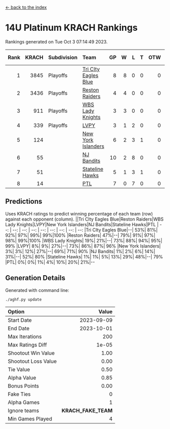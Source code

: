 [<- back to the index](readme.md)
# 14U Platinum KRACH Rankings
Rankings generated on Tue Oct  3 07:14:49 2023.

Rank|KRACH|Subdivision|Team|GP|W|L|T|OTW|OTL|SoS|Exp Wins|Win Diff
---:|---:|:---|:---|---:|---:|---:|---:|---:|---:|---:|---:|---:
1|3845|Playoffs|[Tri CIty Eagles Blue](https://gamesheetstats.com/seasons/3663/teams/140831/schedule)|8|8|0|0|0|0|68|8.8|-0.0
2|3436|Playoffs|[Reston Raiders](https://gamesheetstats.com/seasons/3663/teams/140829/schedule)|4|4|0|0|0|0|110|4.9|0.0
3|911|Playoffs|[WBS Lady Knights](https://gamesheetstats.com/seasons/3663/teams/140825/schedule)|3|3|0|0|0|0|36|3.9|0.0
4|339|Playoffs|[LVPY](https://gamesheetstats.com/seasons/3663/teams/140820/schedule)|3|1|2|0|0|0|1856|1.9|0.0
5|124||[New York Islanders](https://gamesheetstats.com/seasons/3663/teams/140832/schedule)|6|2|3|1|0|0|737|3.4|0.0
6|55||[NJ Bandits](https://gamesheetstats.com/seasons/3663/teams/140828/schedule)|10|2|8|0|0|0|1557|2.9|0.0
7|51||[Stateline Hawks](https://gamesheetstats.com/seasons/3663/teams/140830/schedule)|5|1|3|1|0|0|877|2.4|0.0
8|14||[PTL](https://gamesheetstats.com/seasons/3663/teams/140827/schedule)|7|0|7|0|0|0|2001|0.9|0.0

## Predictions
Uses KRACH ratings to predict winning percentage of each team (row) against each opponent (column).
||Tri CIty Eagles Blue|Reston Raiders|WBS Lady Knights|LVPY|New York Islanders|NJ Bandits|Stateline Hawks|PTL
| --: | --: | --: | --: | --: | --: | --: | --: | --: 
|Tri CIty Eagles Blue|--| 53%| 81%| 92%| 97%| 99%| 99%|100%
|Reston Raiders| 47%|--| 79%| 91%| 97%| 98%| 99%|100%
|WBS Lady Knights| 19%| 21%|--| 73%| 88%| 94%| 95%| 99%
|LVPY|  8%|  9%| 27%|--| 73%| 86%| 87%| 96%
|New York Islanders|  3%|  3%| 12%| 27%|--| 69%| 71%| 90%
|NJ Bandits|  1%|  2%|  6%| 14%| 31%|--| 52%| 80%
|Stateline Hawks|  1%|  1%|  5%| 13%| 29%| 48%|--| 79%
|PTL|  0%|  0%|  1%|  4%| 10%| 20%| 21%|--

## Generation Details

Generated with command line:
```
./aghf.py update
```

| Option | Value |
| :----- | ----: |
| Start Date | 2023-09-09 |
| End Date | 2023-10-01 |
| Max Iterations | 200 |
| Max Ratings Diff | 1e-05 |
| Shootout Win Value | 1.00 |
| Shootout Loss Value | 0.00 |
| Tie Value | 0.50 |
| Alpha Value | 0.85 |
| Bonus Points | 0.00 |
| Fake Ties | 0 |
| Alpha Games | 1 |
| Ignore teams | __KRACH_FAKE_TEAM__ |
| Min Games Played | 4 |

